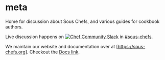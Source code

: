 # meta

Home for discussion about Sous Chefs, and various guides for cookbook authors.

Live discussion happens on [![Chef Community Slack](https://community-slack.chef.io/badge.svg)](https://community-slack.chef.io/) in [#sous-chefs](https://chefcommunity.slack.com/messages/sous-chefs/).

We maintain our website and documentation over at [https://sous-chefs.org]. Checkout the [Docs link](https://sous-chefs.org/docs/).
